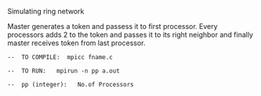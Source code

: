 Simulating ring network

Master generates a token and passess it to first processor. Every processors adds 2 to the token and passes it to its right neighbor and finally master receives token from last processor.
    
    --	TO COMPILE:  mpicc fname.c
    
    --	TO RUN:   mpirun -n pp a.out 
    
    --	pp (integer):   No.of Processors
